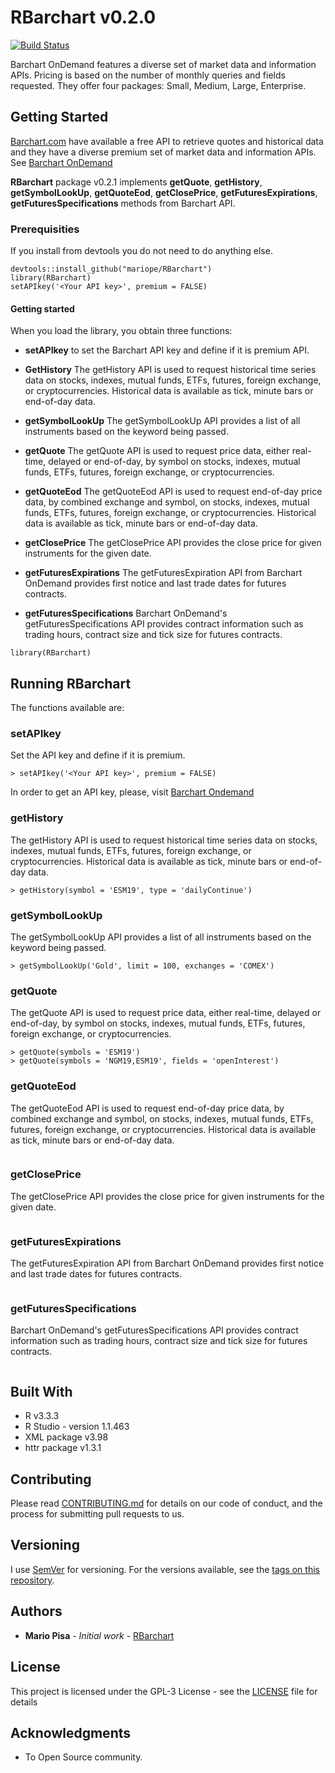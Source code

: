 # RBarchart v0.2.0

[![Build Status](https://travis-ci.org/mariope/RBarchart.png?branch=master)](https://travis-ci.org/mariope/RBarchart)

Barchart OnDemand features a diverse set of market data and information APIs. 
Pricing is based on the number of monthly queries and fields requested. 
They offer four packages: Small, Medium, Large, Enterprise.

## Getting Started

[Barchart.com](https://www.barchart.com/) have available a free API to retrieve quotes and 
historical data and they have a diverse premium set of market data and information APIs. See [Barchart OnDemand](https://www.barchart.com/ondemand)

**RBarchart** package v0.2.1 implements **getQuote**, **getHistory**, **getSymbolLookUp**, **getQuoteEod**, **getClosePrice**, **getFuturesExpirations**, **getFuturesSpecifications** methods from Barchart API.

### Prerequisities

If you install from devtools you do not need to do anything else.

```
devtools::install_github("mariope/RBarchart")
library(RBarchart)
setAPIkey('<Your API key>', premium = FALSE)
```

#### Getting started

When you load the library, you obtain three functions: 

- **setAPIkey** to set the Barchart API key and define if it is premium API.

- **GetHistory** The getHistory API is used to request historical time series data on stocks, indexes, mutual funds, ETFs, futures, foreign exchange, or cryptocurrencies. Historical data is available as tick, minute bars or end-of-day data.

- **getSymbolLookUp** The getSymbolLookUp API provides a list of all instruments based on the keyword being passed.

- **getQuote** The getQuote API is used to request price data, either real-time, delayed or end-of-day, by symbol on stocks, indexes, mutual funds, ETFs, futures, foreign exchange, or cryptocurrencies.

- **getQuoteEod** The getQuoteEod API is used to request end-of-day price data, by combined exchange and symbol, on stocks, indexes, mutual funds, ETFs, futures, foreign exchange, or cryptocurrencies. Historical data is available as tick, minute bars or end-of-day data.

- **getClosePrice** The getClosePrice API provides the close price for given instruments for the given date.

- **getFuturesExpirations** The getFuturesExpiration API from Barchart OnDemand provides first notice and last trade dates for futures contracts.

- **getFuturesSpecifications** Barchart OnDemand's getFuturesSpecifications API provides contract information such as trading hours, contract size and tick size for futures contracts.

```
library(RBarchart)
```

## Running RBarchart

The functions available are:

### setAPIkey

Set the API key and define if it is premium.

```
> setAPIkey('<Your API key>', premium = FALSE)
```

In order to get an API key, please, visit [Barchart Ondemand](https://www.barchart.com/ondemand/api)

### getHistory

The getHistory API is used to request historical time series data on stocks,
indexes, mutual funds, ETFs, futures, foreign exchange, or cryptocurrencies.
Historical data is available as tick, minute bars or end-of-day data.

```
> getHistory(symbol = 'ESM19', type = 'dailyContinue')
```

### getSymbolLookUp

The getSymbolLookUp API provides a list of all instruments based on the keyword being passed.

```
> getSymbolLookUp('Gold', limit = 100, exchanges = 'COMEX')
```

### getQuote

The getQuote API is used to request price data, either real-time, 
delayed or end-of-day, by symbol on stocks, indexes, mutual funds, ETFs,
futures, foreign exchange, or cryptocurrencies.

```
> getQuote(symbols = 'ESM19')
> getQuote(symbols = 'NGM19,ESM19', fields = 'openInterest')
```

### getQuoteEod

The getQuoteEod API is used to request end-of-day price data, by combined exchange and symbol, on stocks, indexes, mutual funds, ETFs, futures, foreign exchange, or cryptocurrencies. Historical data is available as tick, minute bars or end-of-day data.

```
```

### getClosePrice

The getClosePrice API provides the close price for given instruments for the given date.

```
```

### getFuturesExpirations

The getFuturesExpiration API from Barchart OnDemand provides first notice and last trade dates for futures contracts.

```
```

### getFuturesSpecifications

Barchart OnDemand's getFuturesSpecifications API provides contract information such as trading hours, contract size and tick size for futures contracts.

```
```

## Built With

* R v3.3.3
* R Studio - version 1.1.463
* XML package v3.98
* httr package v1.3.1

## Contributing

Please read [CONTRIBUTING.md](CONTRIBUTING.md) for details on our code of conduct, and the process for submitting pull requests to us.

## Versioning

I use [SemVer](http://semver.org/) for versioning. For the versions available, see the [tags on this repository](https://github.com/mariope/RBarchart/tags). 

## Authors

* **Mario Pisa** - *Initial work* - [RBarchart](https://github.com/mariope/RBarchart)

## License

This project is licensed under the GPL-3 License - see the [LICENSE](LICENSE) file for details

## Acknowledgments

* To Open Source community.
